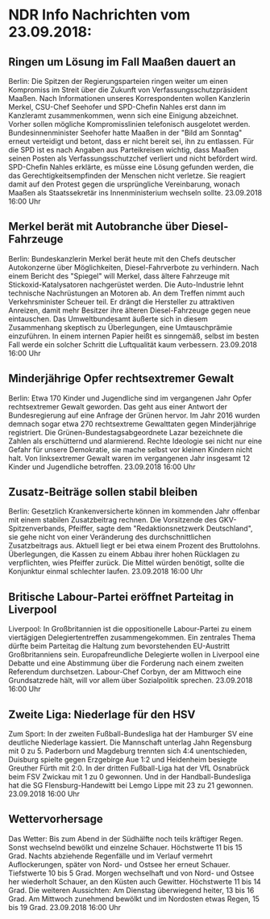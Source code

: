 # NDR Info Nachrichten vom 23.09.2018:


## Ringen um Lösung im Fall Maaßen dauert an
Berlin: Die Spitzen der Regierungsparteien ringen weiter um einen Kompromiss im Streit über die Zukunft von Verfassungsschutzpräsident Maaßen. Nach Informationen unseres Korrespondenten wollen Kanzlerin Merkel, CSU-Chef Seehofer und SPD-Chefin Nahles erst dann im Kanzleramt zusammenkommen, wenn sich eine Einigung abzeichnet. Vorher sollen mögliche Kompromisslinien telefonisch ausgelotet werden. Bundesinnenminister Seehofer hatte Maaßen in der "Bild am Sonntag" erneut verteidigt und betont, dass er nicht bereit sei, ihn zu entlassen. Für die SPD ist es nach Angaben aus Parteikreisen wichtig, dass Maaßen seinen Posten als Verfassungsschutzchef verliert und nicht befördert wird. SPD-Chefin Nahles erklärte, es müsse eine Lösung gefunden werden, die das Gerechtigkeitsempfinden der Menschen nicht verletze. Sie reagiert damit auf den Protest gegen die ursprüngliche Vereinbarung, wonach Maaßen als Staatssekretär ins Innenministerium wechseln sollte. 23.09.2018 16:00 Uhr 

## Merkel berät mit Autobranche über Diesel-Fahrzeuge
Berlin:	Bundeskanzlerin Merkel berät heute mit den Chefs deutscher Autokonzerne über Möglichkeiten, Diesel-Fahrverbote zu verhindern. Nach einem Bericht des "Spiegel" will Merkel, dass ältere Fahrzeuge mit Stickoxid-Katalysatoren nachgerüstet werden. Die Auto-Industrie lehnt technische Nachrüstungen an Motoren ab. An dem Treffen nimmt auch Verkehrsminister Scheuer teil. Er drängt die Hersteller zu attraktiven Anreizen, damit mehr Besitzer ihre älteren Diesel-Fahrzeuge gegen neue eintauschen. Das Umweltbundesamt äußerte sich in diesem Zusammenhang skeptisch zu Überlegungen, eine Umtauschprämie einzuführen. In einem internen Papier heißt es sinngemäß, selbst im besten Fall werde ein solcher Schritt die Luftqualität kaum verbessern. 23.09.2018 16:00 Uhr 

## Minderjährige Opfer rechtsextremer Gewalt
Berlin:	Etwa 170 Kinder und Jugendliche sind im vergangenen Jahr Opfer rechtsextremer Gewalt geworden. Das geht aus einer Antwort der Bundesregierung auf eine Anfrage der Grünen hervor. Im Jahr 2016 wurden demnach sogar etwa 270 rechtsextreme Gewalttaten gegen Minderjährige registriert. Die Grünen-Bundestagsabgeordnete Lazar bezeichnete die Zahlen als erschütternd und alarmierend. Rechte Ideologie sei nicht nur eine Gefahr für unsere Demokratie, sie mache selbst vor kleinen Kindern nicht halt. Von linksextremer Gewalt waren im vergangenen Jahr insgesamt 12 Kinder und Jugendliche betroffen. 23.09.2018 16:00 Uhr 

## Zusatz-Beiträge sollen stabil bleiben
Berlin: Gesetzlich Krankenversicherte können im kommenden Jahr offenbar mit einem stabilen Zusatzbeitrag rechnen. Die Vorsitzende des GKV-Spitzenverbands, Pfeiffer, sagte dem "Redaktionsnetzwerk Deutschland", sie gehe nicht von einer Veränderung des durchschnittlichen Zusatzbeitrags aus. Aktuell liegt er bei etwa einem Prozent des Bruttolohns. Überlegungen, die Kassen zu einem Abbau ihrer hohen Rücklagen zu verpflichten, wies Pfeiffer zurück. Die Mittel würden benötigt, sollte die Konjunktur einmal schlechter laufen. 23.09.2018 16:00 Uhr 

## Britische Labour-Partei eröffnet Parteitag in Liverpool
Liverpool:	In Großbritannien ist die oppositionelle Labour-Partei zu einem viertägigen Delegiertentreffen zusammengekommen. Ein zentrales Thema dürfte beim Parteitag die Haltung zum bevorstehenden EU-Austritt Großbritanniens sein. Europafreundliche Delegierte wollen in Liverpool eine Debatte und eine Abstimmung über die Forderung nach einem zweiten Referendum durchsetzen. Labour-Chef Corbyn, der am Mittwoch eine Grundsatzrede hält, will vor allem über Sozialpolitik sprechen. 23.09.2018 16:00 Uhr 

## Zweite Liga: Niederlage für den HSV
Zum Sport: In der zweiten Fußball-Bundesliga hat der Hamburger SV eine deutliche Niederlage kassiert. Die Mannschaft unterlag Jahn Regensburg mit 0 zu 5. Paderborn und Magdeburg trennten sich 4:4 unentschieden, Duisburg spielte gegen Erzgebirge Aue 1:2 und Heidenheim besiegte Greuther Fürth mit 2:0. In der dritten Fußball-Liga hat der VfL Osnabrück beim FSV Zwickau mit 1 zu 0 gewonnen. Und in der Handball-Bundesliga hat die SG Flensburg-Handewitt bei Lemgo Lippe mit 23 zu 21 gewonnen. 23.09.2018 16:00 Uhr 

## Wettervorhersage
Das Wetter: Bis zum Abend in der Südhälfte noch teils kräftiger Regen. Sonst wechselnd bewölkt und einzelne Schauer. Höchstwerte 11 bis 15 Grad. Nachts abziehende Regenfälle und im Verlauf vermehrt Auflockerungen, später von Nord- und Ostsee her erneut Schauer. Tiefstwerte 10 bis 5 Grad. Morgen wechselhaft und von Nord- und Ostsee her wiederholt Schauer, an den Küsten auch Gewitter. Höchstwerte 11 bis 14 Grad. Die weiteren Aussichten: Am Dienstag überwiegend heiter, 13 bis 16 Grad. Am Mittwoch zunehmend bewölkt und im Nordosten etwas Regen, 15 bis 19 Grad. 23.09.2018 16:00 Uhr 
